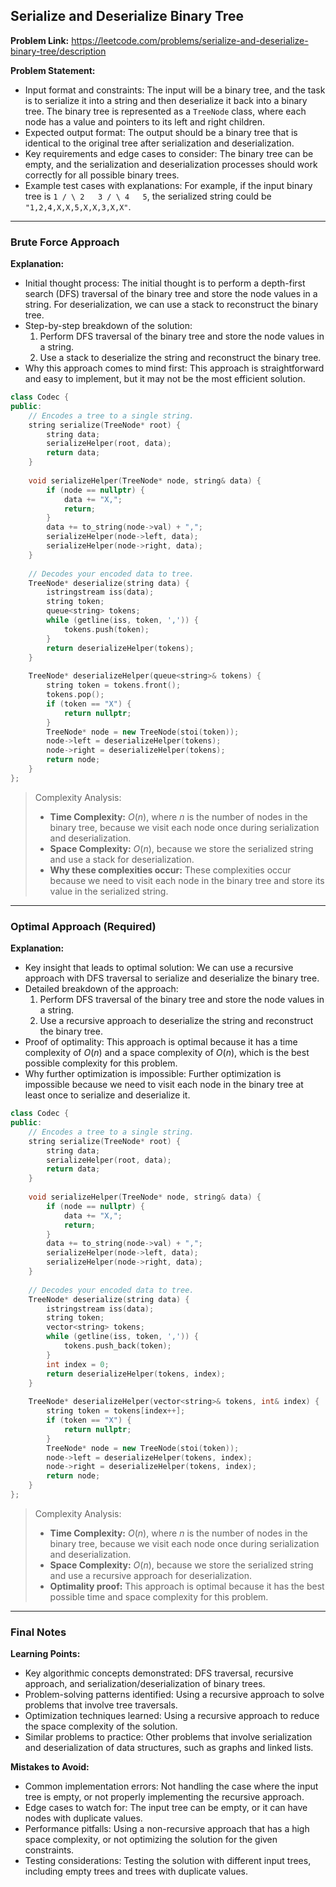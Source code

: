 ## Serialize and Deserialize Binary Tree
**Problem Link:** https://leetcode.com/problems/serialize-and-deserialize-binary-tree/description

**Problem Statement:**
- Input format and constraints: The input will be a binary tree, and the task is to serialize it into a string and then deserialize it back into a binary tree. The binary tree is represented as a `TreeNode` class, where each node has a value and pointers to its left and right children.
- Expected output format: The output should be a binary tree that is identical to the original tree after serialization and deserialization.
- Key requirements and edge cases to consider: The binary tree can be empty, and the serialization and deserialization processes should work correctly for all possible binary trees.
- Example test cases with explanations: For example, if the input binary tree is `1 / \ 2   3 / \ 4   5`, the serialized string could be `"1,2,4,X,X,5,X,X,3,X,X"`.

---

### Brute Force Approach
**Explanation:**
- Initial thought process: The initial thought is to perform a depth-first search (DFS) traversal of the binary tree and store the node values in a string. For deserialization, we can use a stack to reconstruct the binary tree.
- Step-by-step breakdown of the solution:
  1. Perform DFS traversal of the binary tree and store the node values in a string.
  2. Use a stack to deserialize the string and reconstruct the binary tree.
- Why this approach comes to mind first: This approach is straightforward and easy to implement, but it may not be the most efficient solution.

```cpp
class Codec {
public:
    // Encodes a tree to a single string.
    string serialize(TreeNode* root) {
        string data;
        serializeHelper(root, data);
        return data;
    }
    
    void serializeHelper(TreeNode* node, string& data) {
        if (node == nullptr) {
            data += "X,";
            return;
        }
        data += to_string(node->val) + ",";
        serializeHelper(node->left, data);
        serializeHelper(node->right, data);
    }
    
    // Decodes your encoded data to tree.
    TreeNode* deserialize(string data) {
        istringstream iss(data);
        string token;
        queue<string> tokens;
        while (getline(iss, token, ',')) {
            tokens.push(token);
        }
        return deserializeHelper(tokens);
    }
    
    TreeNode* deserializeHelper(queue<string>& tokens) {
        string token = tokens.front();
        tokens.pop();
        if (token == "X") {
            return nullptr;
        }
        TreeNode* node = new TreeNode(stoi(token));
        node->left = deserializeHelper(tokens);
        node->right = deserializeHelper(tokens);
        return node;
    }
};
```

> Complexity Analysis:
> - **Time Complexity:** $O(n)$, where $n$ is the number of nodes in the binary tree, because we visit each node once during serialization and deserialization.
> - **Space Complexity:** $O(n)$, because we store the serialized string and use a stack for deserialization.
> - **Why these complexities occur:** These complexities occur because we need to visit each node in the binary tree and store its value in the serialized string.

---

### Optimal Approach (Required)
**Explanation:**
- Key insight that leads to optimal solution: We can use a recursive approach with DFS traversal to serialize and deserialize the binary tree.
- Detailed breakdown of the approach:
  1. Perform DFS traversal of the binary tree and store the node values in a string.
  2. Use a recursive approach to deserialize the string and reconstruct the binary tree.
- Proof of optimality: This approach is optimal because it has a time complexity of $O(n)$ and a space complexity of $O(n)$, which is the best possible complexity for this problem.
- Why further optimization is impossible: Further optimization is impossible because we need to visit each node in the binary tree at least once to serialize and deserialize it.

```cpp
class Codec {
public:
    // Encodes a tree to a single string.
    string serialize(TreeNode* root) {
        string data;
        serializeHelper(root, data);
        return data;
    }
    
    void serializeHelper(TreeNode* node, string& data) {
        if (node == nullptr) {
            data += "X,";
            return;
        }
        data += to_string(node->val) + ",";
        serializeHelper(node->left, data);
        serializeHelper(node->right, data);
    }
    
    // Decodes your encoded data to tree.
    TreeNode* deserialize(string data) {
        istringstream iss(data);
        string token;
        vector<string> tokens;
        while (getline(iss, token, ',')) {
            tokens.push_back(token);
        }
        int index = 0;
        return deserializeHelper(tokens, index);
    }
    
    TreeNode* deserializeHelper(vector<string>& tokens, int& index) {
        string token = tokens[index++];
        if (token == "X") {
            return nullptr;
        }
        TreeNode* node = new TreeNode(stoi(token));
        node->left = deserializeHelper(tokens, index);
        node->right = deserializeHelper(tokens, index);
        return node;
    }
};
```

> Complexity Analysis:
> - **Time Complexity:** $O(n)$, where $n$ is the number of nodes in the binary tree, because we visit each node once during serialization and deserialization.
> - **Space Complexity:** $O(n)$, because we store the serialized string and use a recursive approach for deserialization.
> - **Optimality proof:** This approach is optimal because it has the best possible time and space complexity for this problem.

---

### Final Notes

**Learning Points:**
- Key algorithmic concepts demonstrated: DFS traversal, recursive approach, and serialization/deserialization of binary trees.
- Problem-solving patterns identified: Using a recursive approach to solve problems that involve tree traversals.
- Optimization techniques learned: Using a recursive approach to reduce the space complexity of the solution.
- Similar problems to practice: Other problems that involve serialization and deserialization of data structures, such as graphs and linked lists.

**Mistakes to Avoid:**
- Common implementation errors: Not handling the case where the input tree is empty, or not properly implementing the recursive approach.
- Edge cases to watch for: The input tree can be empty, or it can have nodes with duplicate values.
- Performance pitfalls: Using a non-recursive approach that has a high space complexity, or not optimizing the solution for the given constraints.
- Testing considerations: Testing the solution with different input trees, including empty trees and trees with duplicate values.